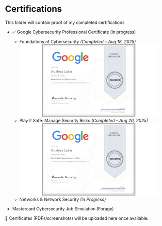 # Certifications  

This folder will contain proof of my completed certifications

- ✅ Google Cybersecurity Professional Certificate (in progress)  
  - Foundations of Cybersecurity *(Completed – Aug 18, 2025)*  
    ![Foundations Certificate](google-foundations-cybersecurity.JPG)  
  - Play It Safe: Manage Security Risks *(Completed – Aug 20, 2025)*  
    ![Manage Security Risks Certificate](google-manage-security-risks.JPG)  
  - Networks & Network Security *(In Progress)*
 
- Mastercard Cybersecurity Job Simulation (Forage)
  

📌 Certificates (PDFs/screenshots) will be uploaded here once available.
